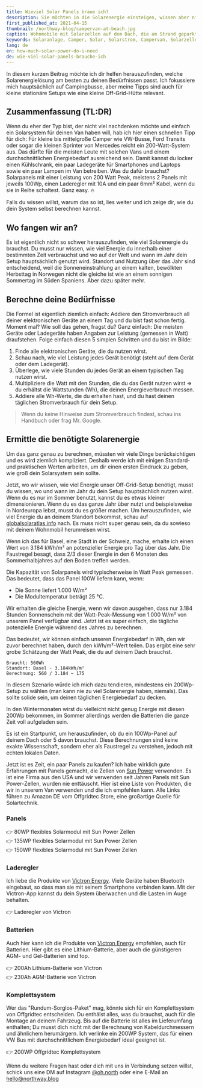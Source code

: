 ```yaml
---
title: Wieviel Solar Panels braue ich?
description: Sie möchten in die Solarenergie einsteigen, wissen aber nicht, wie viel Strom Sie benötigen? Ich habe alles für Sie.
first_published_at: 2021-04-15
thumbnail: /northway-blog/campervan-at-beach.jpg
caption: Wohnmobile mit Solarzellen auf dem Dach, die am Strand geparkt sind.
keywords: Solaranlage, Camper, Solar, Solarstrom, Campervan, Solarzellen, Solar auf dem Dach
lang: de
en: how-much-solar-power-do-i-need
de: wie-viel-solar-panels-brauche-ich
---
```


In diesem kurzen Beitrag möchte ich dir helfen herauszufinden, welche Solarenergielösung am besten zu deinen Bedürfnissen passt. Ich fokussiere mich hauptsächlich auf Campingbusse, aber meine Tipps sind auch für kleine stationäre Setups wie eine kleine Off-Grid-Hütte relevant.

## Zusammenfassung (TL:DR)

Wenn du eher der Typ bist, der nicht viel nachdenken möchte und einfach ein Solarsystem für deinen Van haben will, hab ich hier einen schnellen Tipp für dich:
Für kleine bis mittelgroße Camper wie VW-Busse, Ford Transits oder sogar die kleinen Sprinter von Mercedes reicht ein 200-Watt-System aus. Das dürfte für die meisten Leute mit solchen Vans und einem durchschnittlichen Energiebedarf ausreichend sein. Damit kannst du locker einen Kühlschrank, ein paar Ladegeräte für Smartphones und Laptops sowie ein paar Lampen im Van betreiben.
Was du dafür brauchst? Solarpanels mit einer Leistung von 200 Watt Peak, meistens 2 Panels mit jeweils 100Wp, einen Laderegler mit 10A und ein paar 6mm² Kabel, wenn du sie in Reihe schaltest. Ganz easy. 🔥

Falls du wissen willst, warum das so ist, lies weiter und ich zeige dir, wie du dein System selbst berechnen kannst.

## Wo fangen wir an?

Es ist eigentlich nicht so schwer herauszufinden, wie viel Solarenergie du brauchst. Du musst nur wissen, wie viel Energie du innerhalb einer bestimmten Zeit verbrauchst und wo auf der Welt und wann im Jahr dein Setup hauptsächlich genutzt wird. Standort und Nutzung über das Jahr sind entscheidend, weil die Sonneneinstrahlung an einem kalten, bewölkten Herbsttag in Norwegen nicht die gleiche ist wie an einem sonnigen Sommertag im Süden Spaniens. Aber dazu später mehr.

## Berechne deine Bedürfnisse

Die Formel ist eigentlich ziemlich einfach: Addiere den Stromverbrauch all deiner elektronischen Geräte an einem Tag und du bist fast schon fertig. Moment mal? Wie soll das gehen, fragst du? Ganz einfach: Die meisten Geräte oder Ladegeräte haben Angaben zur Leistung (gemessen in Watt) draufstehen. Folge einfach diesen 5 simplen Schritten und du bist im Bilde:

1. Finde alle elektronischen Geräte, die du nutzen wirst.
2. Schau nach, wie viel Leistung jedes Gerät benötigt (steht auf dem Gerät oder dem Ladegerät).
3. Überlege, wie viele Stunden du jedes Gerät an einem typischen Tag nutzen wirst.
4. Multipliziere die Watt mit den Stunden, die du das Gerät nutzen wirst => du erhältst die Wattstunden (Wh), die deinen Energieverbrauch messen.
5. Addiere alle Wh-Werte, die du erhalten hast, und du hast deinen täglichen Stromverbrauch für dein Setup.

> Wenn du keine Hinweise zum Stromverbrauch findest, schau ins Handbuch oder frag Mr. Google.

## Ermittle die benötigte Solarenergie

Um das ganz genau zu berechnen, müssten wir viele Dinge berücksichtigen und es wird ziemlich kompliziert. Deshalb werde ich mit einigen Standard- und praktischen Werten arbeiten, um dir einen ersten Eindruck zu geben, wie groß dein Solarsystem sein sollte.

Jetzt, wo wir wissen, wie viel Energie unser Off-Grid-Setup benötigt, musst du wissen, wo und wann im Jahr du dein Setup hauptsächlich nutzen wirst. Wenn du es nur im Sommer benutzt, kannst du es etwas kleiner dimensionieren. Wenn du es das ganze Jahr über nutzt und beispielsweise in Nordeuropa lebst, musst du es größer machen. Um herauszufinden, wie viel Energie du an deinem Standort bekommst, schau auf [globalsolaratlas.info](https://globalsolaratlas.info/) nach. Es muss nicht super genau sein, da du sowieso mit deinem Wohnmobil herumreisen wirst.

Wenn ich das für Basel, eine Stadt in der Schweiz, mache, erhalte ich einen Wert von 3.184 kWh/m² an potenzieller Energie pro Tag über das Jahr. Die Faustregel besagt, dass 2/3 dieser Energie in den 6 Monaten des Sommerhalbjahres auf den Boden treffen werden.

Die Kapazität von Solarpanels wird typischerweise in Watt Peak gemessen. Das bedeutet, dass das Panel 100W liefern kann, wenn:

- Die Sonne liefert 1.000 W/m²
- Die Modultemperatur beträgt 25 °C.

Wir erhalten die gleiche Energie, wenn wir davon ausgehen, dass nur 3.184 Stunden Sonnenschein mit der Watt-Peak-Messung von 1.000 W/m² von unserem Panel verfügbar sind. Jetzt ist es super einfach, die tägliche potenzielle Energie während des Jahres zu berechnen.

Das bedeutet, wir können einfach unseren Energiebedarf in Wh, den wir zuvor berechnet haben, durch den kWh/m²-Wert teilen. Das ergibt eine sehr grobe Schätzung der Watt Peak, die du auf deinem Dach brauchst.

```text
Braucht: 560Wh
Standort: Basel - 3.184kWh/m²
Berechnung: 560 / 3.184 ~ 175
```

In diesem Szenario würde ich mich dazu tendieren, mindestens ein 200Wp-Setup zu wählen (man kann nie zu viel Solarenergie haben, niemals). Das sollte solide sein, um deinen täglichen Energiebedarf zu decken.

In den Wintermonaten wirst du vielleicht nicht genug Energie mit diesen 200Wp bekommen, im Sommer allerdings werden die Batterien die ganze Zeit voll aufgeladen sein.

Es ist ein Startpunkt, um herauszufinden, ob du ein 100Wp-Panel auf deinem Dach oder 5 davon brauchst. Diese Berechnungen sind keine exakte Wissenschaft, sondern eher als Faustregel zu verstehen, jedoch mit echten lokalen Daten.

Jetzt ist es Zeit, ein paar Panels zu kaufen? Ich habe wirklich gute Erfahrungen mit Panels gemacht, die Zellen von [Sun Power](https://us.sunpower.com/) verwenden. Es ist eine Firma aus den USA und wir verwenden seit Jahren Panels mit Sun Power-Zellen, wurden nie enttäuscht. Hier ist eine Liste von Produkten, die wir in unserem Van verwenden und die ich empfehlen kann. Alle Links führen zu Amazon DE vom Offgridtec Store, eine großartige Quelle für Solartechnik.

### Panels
<external-link href="https://amzn.to/41MMN1T" track-goal-id="ZZ5XKUB7">
  👉 80WP flexibles Solarmodul mit Sun Power Zellen
</external-link>

<div class="mt-6">
  <external-link href="https://amzn.to/2WsRfpD" track-goal-id="ZZ5XKUB7">
    👉 135WP flexibles Solarmodul mit Sun Power Zellen
  </external-link>
</div>

<div class="mt-6">
  <external-link href="https://amzn.to/3zshfzG" track-goal-id="ZZ5XKUB7">
    👉 150WP flexibles Solarmodul mit Sun Power Zellen
  </external-link>
</div>

### Laderegler
Ich liebe die Produkte von [Victron Energy](https://www.victronenergy.com). Viele Geräte haben Bluetooth eingebaut, so dass man sie mit seinem Smartphone verbinden kann. Mit der Victron-App kannst du dein System überwachen und die Lasten im Auge behalten.

<external-link href="https://amzn.to/4aCwh8Z" track-goal-id="A8IGRLYH">
  👉 Laderegler von Victron
</external-link>

### Batterien
Auch hier kann ich die Produkte von [Victron Energy](https://www.victronenergy.com) empfehlen, auch für Batterien. Hier gibt es eine Lithium-Batterie, aber auch die günstigeren AGM- und Gel-Batterien sind top.

<external-link href="https://amzn.to/3t1aHWm" track-goal-id="BUD24RT2">
  👉 200Ah Lithium-Batterie von Victron
</external-link>

<div class="mt-6">
  <external-link href="https://amzn.to/2WDMucP" track-goal-id="LBE7UC2P">
    👉 230Ah AGM-Batterie von Victron
  </external-link>
</div>

### Komplettsystem
Wer das "Rundum-Sorglos-Paket" mag, könnte sich für ein Komplettsystem von Offgridtec entscheiden. Du enthälst alles, was du brauchst, auch für die Montage an deinem Fahrzeug. Bis auf die Batterie ist alles im Lieferumfang enthalten; Du musst dich nicht mit der Berechnung von Kabeldurchmessern und ähnlichem herumärgern.
Ich verlinke ein 200WP System, das für einen VW Bus mit durchschnittlichem Energiebedarf ideal geeignet ist.

<external-link href="https://amzn.to/3jtwUJy" track-goal-id="LJ825E0W">
  👉 200WP Offgridtec Komplettsystem
</external-link>

Wenn du weitere Fragen hast oder dich mit uns in Verbindung setzen willst, schick uns eine DM auf Instagram [@oh.north](https://www.instagram.com/oh.north/) oder eine E-Mail an [hello@northway.blog](mailto:hello@northway.blog)
